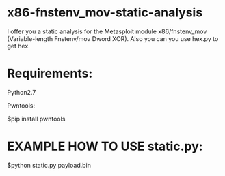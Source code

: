 # x86-fnstenv_mov-static-analysis
I offer you a static analysis for the Metasploit module x86/fnstenv_mov (Variable-length Fnstenv/mov Dword XOR). Also you can you use hex.py to get hex.

# Requirements:

Python2.7

Pwntools:

$pip install pwntools



# EXAMPLE HOW TO USE static.py:

$python static.py payload.bin

